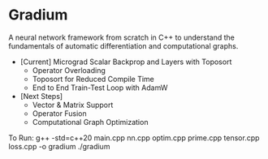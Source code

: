 # Gradium 
A neural network framework from scratch in C++ to understand the fundamentals of automatic differentiation and computational graphs.

- [Current] Micrograd Scalar Backprop and Layers with Toposort
    - Operator Overloading
    - Toposort for Reduced Compile Time
    - End to End Train-Test Loop with AdamW
- [Next Steps]
    - Vector & Matrix Support
    - Operator Fusion
    - Computational Graph Optimization

To Run:
g++ -std=c++20 main.cpp nn.cpp optim.cpp prime.cpp tensor.cpp loss.cpp -o gradium
./gradium